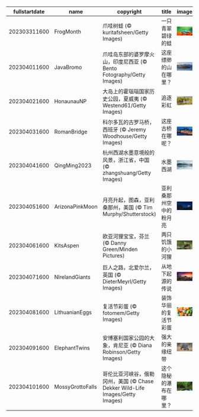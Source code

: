 |fullstartdate|name|copyright|title|image|
|--|--|--|--|--|
202303311600|FrogMonth|爪哇树蛙 (© kuritafsheen/Getty Images)|一只青翠碧绿的蛙|![](/zh-CN/2023/04/202303311600FrogMonth.jpg)|
202304011600|JavaBromo|爪哇岛东部的婆罗摩火山，印度尼西亚 (© Bento Fotography/Getty Images)|这座缥缈的山在哪里？|![](/zh-CN/2023/04/202304011600JavaBromo.jpg)|
202304021600|HonaunauNP|大岛上的霍瑙瑙国家历史公园，夏威夷 (© Westend61/Getty Images)|追逐彩虹|![](/zh-CN/2023/04/202304021600HonaunauNP.jpg)|
202304031600|RomanBridge|科尔多瓦的古罗马桥，西班牙 (© Jeremy Woodhouse/Getty Images)|这座古桥在哪呢？|![](/zh-CN/2023/04/202304031600RomanBridge.jpg)|
202304041600|QingMing2023|杭州西湖水墨意境般的风景，浙江省，中国 (© zhangshuang/Getty Images)|水墨西湖|![](/zh-CN/2023/04/202304041600QingMing2023.jpg)|
202304051600|ArizonaPinkMoon|月亮升起，图森，亚利桑那州，美国 (© Tim Murphy/Shutterstock)|亚利桑那州空中的粉月亮|![](/zh-CN/2023/04/202304051600ArizonaPinkMoon.jpg)|
202304061600|KitsAspen|欧亚河狸宝宝，芬兰 (© Danny Green/Minden Pictures)|两只饥饿的小河狸|![](/zh-CN/2023/04/202304061600KitsAspen.jpg)|
202304071600|NIrelandGiants|巨人之路，北爱尔兰，英国 (© DieterMeyrl/Getty Images)|从地下起源的传说|![](/zh-CN/2023/04/202304071600NIrelandGiants.jpg)|
202304081600|LithuanianEggs|复活节彩蛋 (© fotomem/Getty Images)|装饰华丽的复活节彩蛋|![](/zh-CN/2023/04/202304081600LithuanianEggs.jpg)|
202304091600|ElephantTwins|安博塞利国家公园的大象，肯尼亚 (© Diana Robinson/Getty Images)|强大的亲缘纽带|![](/zh-CN/2023/04/202304091600ElephantTwins.jpg)|
202304101600|MossyGrottoFalls|哥伦比亚河峡谷，俄勒冈州，美国 (© Chase Dekker Wild-Life Images/Getty Images)|这个隐秘的瀑布在哪里？|![](/zh-CN/2023/04/202304101600MossyGrottoFalls.jpg)|
